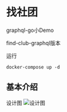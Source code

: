 
# 找社团
graphql-go小Demo

find-club-graphql版本

运行

`docker-compose up -d `
## 基本介绍
设计图
![设计图](http://image.off-the-market.hustonline.net/QQ%E5%9B%BE%E7%89%8720190717212355.jpg)


